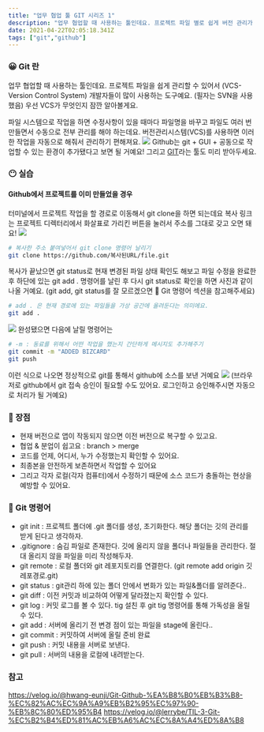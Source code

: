 ```yaml
---
title: "업무 협업 툴 GIT 시리즈 1"
description: "업무 협업할 때 사용하는 툴인데요. 프로젝트 파일 별로 쉽게 버전 관리가 (VCS- Version Control System) 가능해서 개발자중에서 git를 모르는 사람은 없을거에요. 우선 VCS가 뭔지 잠간 알아볼게요.VCS는 이 작업을 단순화 시키는 작업을 해줘요."
date: 2021-04-22T02:05:18.341Z
tags: ["git","github"]
---
```

### 😀 Git 란
업무 협업할 때 사용하는 툴인데요. 
프로젝트 파일을 쉽게 관리할 수 있어서 (VCS- Version Control System) 개발자들이 많이 사용하는 도구예요. (필자는 SVN을 사용했음) 우선 VCS가 무엇인지 잠깐 알아볼게요.

파일 시스템으로 작업을 하면 수정사항이 있을 때마다 파일명을 바꾸고 파일도 여러 번 만들면서 수동으로 전부 관리를 해야 하는데요. 버전관리시스템(VCS)를 사용하면 이러한 작업을 자동으로 해줘서 관리하기 편해져요.
![](/images/d5404be8-80ee-4b72-ad97-76f9ec65af65-image.png)
Github는 git + GUI + 공동으로 작업할 수 있는 환경이 추가됐다고 보면 될 거예요!
그리고 [GIT](https://git-scm.com/)라는 툴도 미리 받아두세요. 

### 😶 실습
#### Github에서 프로젝트를 이미 만들었을 경우
터미널에서 프로젝트 작업을 할 경로로 이동해서 git clone을 하면 되는데요 복사 링크는 프로젝트 디렉터리에서 화살표로 가리킨 버튼을 눌러서 주소를 그대로 갖고 오면 돼요!
![](/images/1de19801-b504-4aef-8b91-cd218ee85648-image.png)
```bash
# 복사한 주소 붙여넣어서 git clone 명령어 날리기
git clone https://github.com/복사된URL/file.git
```
복사가 끝났으면 git status로 현재 변경된 파일 상태 확인도 해보고 파일 수정을 완료한 후 하단에 있는 git add . 명령어를 날린 후 다시 git status로 확인을 하면 사진과 같이 나올 거예요. (git add, git status를 잘 모르겠으면 🦾 Git 명령어 섹션을 참고해주세요)
```bash
# add . 은 현재 경로에 있는 파일들을 가상 공간에 올려둔다는 의미에요.
git add .
```
![](/images/fe29af47-fca4-4453-bb4e-d5ed579f636a-image.png)
완성됐으면 다음에 날릴 명령어는
```bash
# -m : 동료를 위해서 어떤 작업을 했는지 간단하게 메시지도 추가해주기
git commit -m "ADDED BIZCARD"
git push
```
이런 식으로 나오면 정상적으로 git를 통해서 github에 소스를 보낸 거예요
![](/images/11f8fb9c-018c-4d51-bdce-77efe7201545-image.png)
(브라우저로 github에서 git 접속 승인이 필요할 수도 있어요. 로그인하고 승인해주시면 자동으로 처리가 될 거예요)


### 🦅 장점
 - 현재 버전으로 앱이 작동되지 않으면 이전 버전으로 복구할 수 있고요.
- 협업 & 분업이 쉽고요 : branch > merge
- 코드를 언제, 어디서, 누가 수정했는지 확인할 수 있어요.
- 최종본을 안전하게 보존하면서 작업할 수 있어요
- 그리고 각자 로컬(각자 컴퓨터)에서 수정하기 때문에 소스 코드가 충돌하는 현상을 예방할 수 있어요.

### 🦾 Git 명령어
- git init : 프로젝트 폴더에 .git 폴더를 생성, 초기화한다. 해당 폴더는 깃의 관리를 받게 된다고 생각하자.
- .gitignore : 숨김 파일로 존재한다. 깃에 올리지 않을 폴더나 파일들을 관리한다. 절대 올리지 않을 파일을 미리 작성해두자.
- git remote : 로컬 폴더와 git 레포지토리를 연결한다. (git remote add origin 깃레포경로.git)
- git status : git관리 하에 있는 폴더 안에서 변화가 있는 파일&폴더를 알려준다..
- git diff : 이전 커밋과 비교하여 어떻게 달라졌는지 확인할 수 있다.
- git log : 커밋 로그를 볼 수 있다. tig 설친 후 git tig 명령어를 통해 가독성을 올릴 수 있다.
- git add : 서버에 올리기 전 변경 점이 있는 파일을 stage에 올린다..
- git commit : 커밋하여 서버에 올릴 준비 완료
- git push : 커밋 내용을 서버로 보낸다.
- git pull : 서버의 내용을 로컬에 내려받는다.


### 참고 
https://velog.io/@hwang-eunji/Git-Github-%EA%B8%B0%EB%B3%B8-%EC%82%AC%EC%9A%A9%EB%B2%95%EC%97%90-%EB%8C%80%ED%95%B4
https://velog.io/@lerrybe/TIL-3-Git-%EC%B2%B4%ED%81%AC%EB%A6%AC%EC%8A%A4%ED%8A%B8